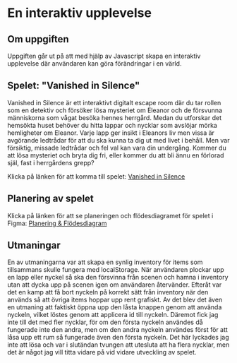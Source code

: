 # En interaktiv upplevelse

## Om uppgiften
Uppgiften går ut på att med hjälp av Javascript skapa en interaktiv upplevelse där användaren kan göra förändringar i en värld.

## Spelet: "Vanished in Silence"
Vanished in Silence är ett interaktivt digitalt escape room där du tar rollen som en detektiv och försöker lösa mysteriet om Eleanor och de försvunna människorna som vågat besöka hennes herrgård. Medan du utforskar det hemsökta huset behöver du hitta lappar och nycklar som avslöjar mörka hemligheter om Eleanor. Varje lapp ger insikt i Eleanors liv men vissa är avgörande ledtrådar för att du ska kunna ta dig ut med livet i behåll. Men  var försiktig, missade ledtrådar och fel val kan vara din undergång. Kommer du att lösa mysteriet och bryta dig fri, eller kommer du att bli ännu en förlorad själ, fast i herrgårdens grepp? 

Klicka på länken för att komma till spelet: [Vanished in Silence](https://vickyphu.github.io/escape_room/)

## Planering av spelet
Klicka på länken för att se planeringen och flödesdiagramet för spelet i Figma: [Planering & Flödesdiagram](https://www.figma.com/board/jDuNflQsjvNxY9iKoyrs7o/Escape-room?node-id=0-1&t=mJTQnZAJNst3eE17-1)

## Utmaningar
En av utmaningarna var att skapa en synlig inventory för items som tillsammans skulle fungera med localStorage. När användaren plockar upp en lapp eller nyckel så ska den försvinna från scenen och hamna i inventory utan att dycka upp på scenen igen om användaren återvänder. Efteråt var det en kamp att få bort nyckeln på korrekt sätt från inventory när den används så att övriga items hoppar upp rent grafiskt. Av det blev det även en utmaning att faktiskt öppna upp den låsta knappen genom att använda nyckeln, vilket löstes genom att applicera id till nyckeln. Däremot fick jag inte till det med fler nycklar, för om den första nyckeln användes då fungerade inte den andra, men om den andra nyckeln användes först för att låsa upp ett rum så fungerade även den första nyckeln. Det här lyckades jag inte att lösa och var i slutändan tvungen att utesluta att ha flera nycklar, men det är något jag vill titta vidare på vid vidare utveckling av spelet. 
